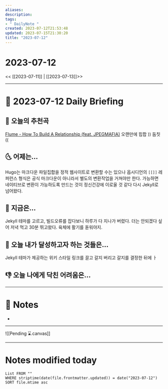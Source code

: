 ```yaml
---
aliases: 
description:
tags:
- " DailyNote "
created: 2023-07-12T21:53:48
updated: 2023-07-15T21:30:20
title: "2023-07-12"
---
```


# 2023-07-12

<< [[2023-07-11]] | [[2023-07-13]]>>

---

# 📅 2023-07-12 Daily Briefing

## 🎵 오늘의 추천곡

[Flume - How To Build A Relationship (feat. JPEGMAFIA)](https://youtu.be/DdJbW8sKa9M) 오랜만에 힙합 )) 둠칫 (( 

## 🌜 어제는...

Hugo는 마크다운 파일집합을 정적 웹사이트로 변환할 수는 있으나 옵시디언의 `[[]]` 레퍼런스 형식은 공식 마크다운이 아니라서 별도의 변환작업을 거쳐야만 한다. 가능하면 네이티브로 변환이 가능하도록 만드는 것이 정신건강에 이로울 것 같다 다시 Jekyll로 넘어왔다.

## 🙌 지금은...

Jekyll 테마를 고르고, 빌드오류를 잡다보니 하루가 다 지나가 버렸다. 더는 안되겠다 싶어 저녁 먹고 30분 뛰고왔다. 육체에 활기를 돋워야지.

## 🚀 오늘 내가 달성하고자 하는 것들은...

Jekyll 테마가 제공하는 위키 스타일 링크를 끌고 갈지 버리고 갈지를 결정한 뒤에 ㅏ 

## 👎 오늘 나에게 닥친 어려움은...

---

# 📝 Notes

- 

___

![[Pending ⌛.canvas]]

---

# Notes modified today

```dataview
List FROM "" 
WHERE striptime(date(file.frontmatter.updated)) = date("2023-07-12") 
SORT file.mtime asc
```

